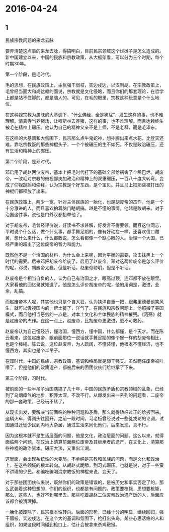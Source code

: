 # 2016-04-24

## 1

民族宗教问题的来龙去脉

要弄清楚这点事的来龙去脉，得搞明白，目前民宗领域这个烂摊子是怎么造成的。新中国建立以来，中国的民族和宗教政策，从大框架看，可以分为三个时期，每个时期30年。

第一个阶段，是毛时代。

毛的思想，在民族政策上，主张强干弱枝，实边戍边，以汉制胡。在宗教政策上，毛曾经当面大和尚达赖的面说，宗教就是文化侵略，而且你们的那套理论，在哲学上都是站不住脚的，都是骗人的。可见，在毛的眼里，宗教这种玩意是个什么地位。

在这种视宗教为愚昧的大基调下，“什么佛经，全是狗屁”，发生这样的事，也不难理解。清真寺当养猪场，让穆斯林去养猪，这样的事，也不难理解。而且达赖终生被毛在精神上碾压。他认为自己的精神父亲不是上师，不是老释，而是毛泽东。

在这样的大基调和大氛围下，民宗那么点牛鬼蛇神，想扑腾出来点水花，比登天还难。靠吃宗教饭的那些神棍头子，一个个被碾压的生不如死。不仅是政治碾压，还有生活和精神上的碾压。

第二个阶段，是邓时代。

邓启用了胡赵两位废帝，基本上把毛时代打下的基础全部给祸害了个稀巴烂。胡废帝，一改毛对宗教的俯视鄙夷加政治和精神上的双重碾压，一百八十度大转弯，变成了仰视跪舔和崇拜，认为宗教是个好东西，是个宝贝。并且马上把那些被打压的神棍们都释放了出来。

在民族政策上，两少一宽，针对主体民族的一胎化，也是胡废帝的杰作。他是一个十分激进的人，而且喜欢拍着脑门瞎胡搞。越是不懂的事情，他越是敢胡来。对于治国这件事，说他是门外汉都抬举他了。

对于胡废帝，毛曾经评价说，好读书不求甚解，好发言不得要领。而且这位同志，平时说个什么话，做个什么事，都手舞足蹈的，像有好动症一样，还喜欢信口雌黄，想什么来什么，什么都敢说，怎么看都像一个缺心眼的人。治理一个大国，已经严重的超出了这位废帝的智力和能力。

既然他不是一个治国的材料，为什么会上来呢，因为平衡的需要，攻击抹黑上一个时代的需要。后来邓把胡废帝给废了，启用了赵废帝。邓对这两位废帝是怎么评价的呢，邓说，胡废帝太蠢，但是听话。赵废帝聪明，但是不听话。

赵废帝是个相当自负的人，认为自己有治国之才，眼高过顶，连邓都不放在眼里。大家看他的回忆录就知道了。他是怎么评价胡废帝的呢，他的用词是，激进，业余，乱搞。

而赵废帝本人呢，其实他也只是个自大狂，认为挟洋自重一把，跟弗里德曼谈笑风生，就可以傲视国内的一帮土鳖了，洋气了。在民族和宗教问题上，他照搬了美国模式，而且他相当恶劣的一点是，对本土文化和主体民族的精神摧残。《河殇》就是赵废帝的杰作。在这一点上，赵废帝，比胡废帝更激进，更不可救药。

赵废帝认为自己懂经济，懂治国，懂西方，懂中国，什么都懂，是个天才。而在陈云看来，这位赵废帝，跟前面那位一说话就手舞足蹈的像个猴一样的胡废帝相比，也是个棒槌。陈云说，这位赵废帝，为人疏阔，不懂装懂，他根本不懂经济，也不懂西方，其实也是个半吊子。

在邓时代，中国的民族，宗教政策，基调和格局就是弱干强支。虽然两任废帝被咔嚓了，但是他们的政策遗产，都被后来的团团伙伙们给继承了下来。

第三个阶段，习时代。

被前面的一些半吊子治国瞎搞了几十年，中国的民族矛盾和宗教领域的乱象，已经到了乌烟瘴气的地步，积弊太深，不改不行。从爆发出来一系列的问题看，二废帝的那一套政策，已经玩不转了。

从现实出发，要解决当前面临的种种问题和矛盾，那么就得矫枉过正的给扳回来。这辆火车，得调头往回开。之前一段时间，习老板曾经说过一些徙戎论的论调，试图通过迁徙少民到内地大杂居，通过生活来同化他们。后来发现，真不行。

因为这根本就不是生活层面的问题，他是文化，政治层面的问题。这么以来，就得面临两个问题，在政治上清算前面两位废帝及其继承者的遗产，在文化上，清算那些神棍的政治资本。碾压大法，又重出江湖。

这里面，会出现系统性的大变局。不单纯是宗教和民族的问题，而是文化和政治上，在这些领域的根本转向。从胡赵式跪舔，到习式碾压。也就是说，对于一些蛮不讲理的少民，和骗吃骗喝混宗教饭的神棍来说，变天了。

对于那些团团伙伙来说，既然你们的政策是错误的，是被历史和事实否定了的，那么武装着这种思想的，你们的组织，也都是有问题的。政策要枪毙，思想要枪毙，那么，这些人，也好不到哪里去。那些吃着胡赵二位废帝政治遗产饭的人，后面应该都会被清理掉。

一胎化被废除了，民宗根本性转向。后面的形势，已经十分的明显，继续回归，强干弱枝，实边戍边。在这个大的基调和氛围下，枪打出头鸟，某些心思活络的人和组织，如果这段时间碰到枪口上，估计会被拿来杀鸡儆猴。

